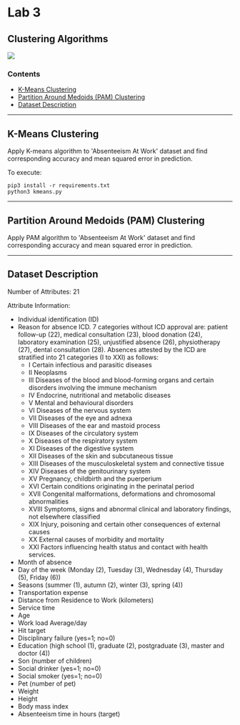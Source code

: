 # Lab 3
## Clustering Algorithms

![](https://img.shields.io/badge/language-python-blueviolet)

### Contents
* [K-Means Clustering](#a)
* [Partition Around Medoids (PAM) Clustering](#b)
* [Dataset Description](#c)

___

<a name="a"></a>
## K-Means Clustering

Apply K-means algorithm to 'Absenteeism At Work' dataset and find corresponding accuracy and mean squared error in prediction.

To execute:
```
pip3 install -r requirements.txt
python3 kmeans.py
```
___

<a name="b"></a>
## Partition Around Medoids (PAM) Clustering

Apply PAM algorithm to 'Absenteeism At Work' dataset and find corresponding accuracy and mean squared error in prediction.

___

<a name="c"></a>
## Dataset Description

Number of Attributes: 21

Attribute Information:
* Individual identification (ID)
* Reason for absence ICD. 7 categories without ICD approval are: patient follow-up (22), medical consultation (23), blood donation (24), laboratory examination (25), unjustified absence (26), physiotherapy (27), dental consultation (28). Absences attested by the ICD are stratified into 21 categories (I to XXI) as follows:
  + I Certain infectious and parasitic diseases
  + II Neoplasms
  + III Diseases of the blood and blood-forming organs and certain disorders involving the immune mechanism
  + IV Endocrine, nutritional and metabolic diseases
  + V Mental and behavioural disorders
  + VI Diseases of the nervous system
  + VII Diseases of the eye and adnexa
  + VIII Diseases of the ear and mastoid process
  + IX Diseases of the circulatory system
  + X Diseases of the respiratory system
  + XI Diseases of the digestive system
  + XII Diseases of the skin and subcutaneous tissue
  + XIII Diseases of the musculoskeletal system and connective tissue
  + XIV Diseases of the genitourinary system
  + XV Pregnancy, childbirth and the puerperium
  + XVI Certain conditions originating in the perinatal period
  + XVII Congenital malformations, deformations and chromosomal abnormalities
  + XVIII Symptoms, signs and abnormal clinical and laboratory findings, not elsewhere classified
  + XIX Injury, poisoning and certain other consequences of external causes
  + XX External causes of morbidity and mortality
  + XXI Factors influencing health status and contact with health services.
* Month of absence
* Day of the week (Monday (2), Tuesday (3), Wednesday (4), Thursday (5), Friday (6))
* Seasons (summer (1), autumn (2), winter (3), spring (4))
* Transportation expense
* Distance from Residence to Work (kilometers)
* Service time
* Age
* Work load Average/day
* Hit target
* Disciplinary failure (yes=1; no=0)
* Education (high school (1), graduate (2), postgraduate (3), master and doctor (4))
* Son (number of children)
* Social drinker (yes=1; no=0)
* Social smoker (yes=1; no=0)
* Pet (number of pet)
* Weight
* Height
* Body mass index
* Absenteeism time in hours (target) 